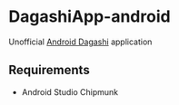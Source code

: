 # DagashiApp-android

Unofficial [Android Dagashi](https://androiddagashi.github.io/) application

## Requirements
- Android Studio Chipmunk
